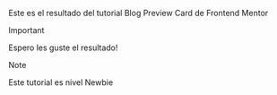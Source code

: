 Este es el resultado del tutorial Blog Preview Card de Frontend Mentor

>[!IMPORTANT]
Espero les guste el resultado!

>[!NOTE]
Este tutorial es nivel Newbie